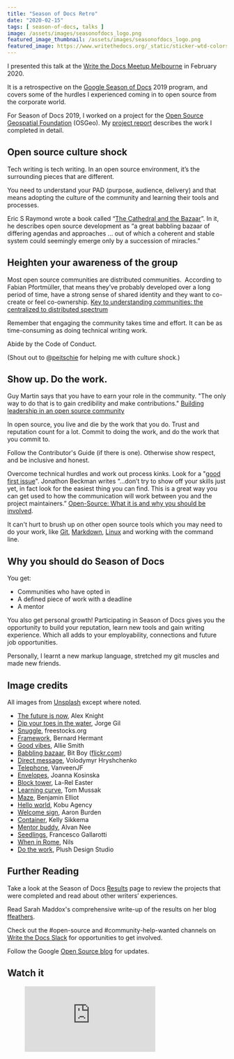 ```yaml
---
title: "Season of Docs Retro"
date: "2020-02-15"
tags: [ season-of-docs, talks ]
image: /assets/images/seasonofdocs_logo.png
featured_image_thumbnail: /assets/images/seasonofdocs_logo.png
featured_image: https://www.writethedocs.org/_static/sticker-wtd-colors.png
---
```


I presented this talk at the [Write the Docs Meetup Melbourne](https://www.meetup.com/en-AU/Write-the-Docs-Australia/events/268284615/) in February 2020.

It is a retrospective on the [Google Season of Docs](https://developers.google.com/season-of-docs) 2019 program, and covers some of the hurdles I experienced coming in to open source from the corporate world.

For Season of Docs 2019, I worked on a project for the [Open Source Geospatial Foundation](https://www.osgeo.org/) (OSGeo). My [project report](https://flicstar.com/2019/11/27/project-report-for-season-of-docs-2019/) describes the work I completed in detail.

## Open source culture shock

Tech writing is tech writing. In an open source environment, it’s the surrounding pieces that are different. 

You need to understand your PAD (purpose, audience, delivery) and that means adopting the culture of the community and learning their tools and processes.

Eric S Raymond wrote a book called “[The Cathedral and the Bazaar](https://en.wikipedia.org/wiki/The_Cathedral_and_the_Bazaar)”. In it, he describes open source development as “a great babbling bazaar of differing agendas and approaches ... out of which a coherent and stable system could seemingly emerge only by a succession of miracles.”

## Heighten your awareness of the group

Most open source communities are distributed communities.  According to Fabian Pfortmüller, that means they’ve probably developed over a long period of time, have a strong sense of shared identity and they want to co-create or feel co-ownership. [Key to understanding communities: the centralized to distributed spectrum](https://medium.com/together-institute/key-to-understanding-communities-the-centralized-to-distributed-spectrum-f41436f7a2f3)

Remember that engaging the community takes time and effort. It can be as time-consuming as doing technical writing work. 

Abide by the Code of Conduct.

(Shout out to @[peitschie](https://github.com/peitschie) for helping me with culture shock.)

## Show up. Do the work.

Guy Martin says that you have to earn your role in the community. "The only way to do that is to gain credibility and make contributions." [Building leadership in an open source community](https://www.linuxfoundation.org/resources/open-source-guides/building-leadership-in-an-open-source-community/) 

In open source, you live and die by the work that you do. Trust and reputation count for a lot. Commit to doing the work, and do the work that you commit to.

Follow the Contributor's Guide (if there is one). Otherwise show respect, and be inclusive and honest.

Overcome technical hurdles and work out process kinks. Look for a "[good first issue](https://github.blog/2020-01-22-how-we-built-good-first-issues/)". Jonathon Beckman writes “...don’t try to show off your skills just yet, in fact look for the easiest thing you can find. This is a great way you can get used to how the communication will work between you and the project maintainers.” [Open-Source: What it is and why you should be involved](https://hackernoon.com/open-source-what-it-is-and-why-you-should-be-involved-f46a088f667f).

It can't hurt to brush up on other open source tools which you may need to do your work, like [Git](https://git-scm.com/), [Markdown](https://www.markdownguide.org/), [Linux](https://www.linux.org/) and working with the command line.

## Why you should do Season of Docs

You get:

- Communities who have opted in
- A defined piece of work with a deadline
- A mentor

You also get personal growth! Participating in Season of Docs gives you the opportunity to build your reputation, learn new tools and gain writing experience. Which all adds to your employability, connections and future job opportunities.

Personally, I learnt a new markup language, stretched my git muscles and made new friends.

## Image credits

All images from [Unsplash](https://unsplash.com/) except where noted.

- [The future is now](https://unsplash.com/photos/2EJCSULRwC8), Alex Knight
- [Dip your toes in the water](https://unsplash.com/photos/0G8iqixLkSU), Jorge Gil
- [Snuggle](https://unsplash.com/photos/t8SxccV0Agw), freestocks.org
- [Framework](https://unsplash.com/photos/VUBAE-Bmugk), Bernard Hermant
- [Good vibes](https://unsplash.com/photos/35k9Iwl6SeY), Allie Smith
- [Babbling bazaar](https://www.flickr.com/photos/bitboy/7634956522/in/photolist-cCF9zq-81t6cu-eUtFY6-gSt52X-gSsMXe-LSgJes-o48mZc-jNMB6M-ngTDtq-dtDidB-dFoHGY-ngTDMG-9aeTox-7ZxbK2-28LV9xx-ebcxin-9ahZHE-8XpwV2-bBJmgL-LUozE4-fepYwg-a7ReWS-fepZtV-7Wepis-qR2GH1-hsR3nj-atU8YB-251ZfRP-27pQ5fS-M8ghnP-jYRbow-gSsfEz-pvZKSo-KHc9T-kzgqLD-76J3gP-eTh4uU-cCFcgf-aRH2gD-23CU7mj-aRGPNg-q1AugH-9T5hMF-5t1PaZ-5RLaRA-aRGZUi-82RcK7-eT58cg-9vUShT-83w5dh), Bit Boy ([flickr.com](https://www.flickr.com/creativecommons/by-2.0/))
- [Direct message](https://unsplash.com/photos/V5vqWC9gyEU), Volodymyr Hryshchenko
- [Telephone](https://unsplash.com/photos/bhE6URUT-6I), VanveenJF
- [Envelopes](https://unsplash.com/photos/uGcDWKN91Fs), Joanna Kosinska
- [Block tower](https://unsplash.com/photos/KuCGlBXjH_o), La-Rel Easter
- [Learning curve](https://unsplash.com/photos/bBB0jD3cD3g), Tom Mussak
- [Maze](https://unsplash.com/photos/vc9u77c0LO4), Benjamin Elliot
- [Hello world](https://unsplash.com/photos/67L18R4tW_w), Kobu Agency
- [Welcome sign](https://unsplash.com/photos/AvqpdLRjABs), Aaron Burden
- [Container](https://unsplash.com/photos/5R5Trsu1aIM), Kelly Sikkema
- [Mentor buddy](https://unsplash.com/photos/T-0EW-SEbsE), Alvan Nee
- [Seedlings](https://unsplash.com/photos/ruQHpukrN7c), Francesco Gallarotti
- [When in Rome](https://unsplash.com/photos/kaEhf0eZme8), Nils
- [Do the work](https://unsplash.com/photos/l3N9Q27zULw), Plush Design Studio

## Further Reading

Take a look at the Season of Docs [Results](https://developers.google.com/season-of-docs/docs/participants) page to review the projects that were completed and read about other writers’ experiences.

Read Sarah Maddox's comprehensive write-up of the results on her blog [ffeathers](https://ffeathers.wordpress.com/2019/12/17/first-results-for-season-of-docs-2019/).

Check out the #open-source and #community-help-wanted channels on [Write the Docs Slack](https://www.writethedocs.org/slack/) for opportunities to get involved.

Follow the Google [Open Source blog](https://opensource.googleblog.com/) for updates. 

## Watch it

<!-- blank line -->
<figure class="video_container">
  <iframe src="https://www.youtube.com/embed/0P4vfpEXJhQ" frameborder="0" allowfullscreen="true"> </iframe>
</figure>
<!-- blank line -->

